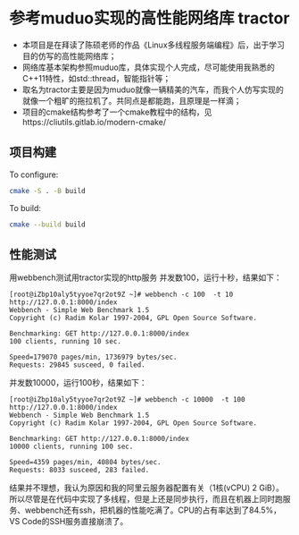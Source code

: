 # 参考muduo实现的高性能网络库 tractor
* 本项目是在拜读了陈硕老师的作品《Linux多线程服务端编程》后，出于学习目的仿写的高性能网络库；
* 网络库基本架构参照muduo库，具体实现个人完成，尽可能使用我熟悉的C++11特性，如std::thread，智能指针等；
* 取名为tractor主要是因为muduo就像一辆精美的汽车，而我个人仿写实现的就像一个粗旷的拖拉机了。共同点是都能跑，且原理是一样滴；
* 项目的cmake结构参考了一个cmake教程中的结构，见https://cliutils.gitlab.io/modern-cmake/
## 项目构建
To configure:

```bash
cmake -S . -B build
```


To build:

```bash
cmake --build build
```
## 性能测试
用webbench测试用tractor实现的http服务
并发数100，运行十秒，结果如下：
```
[root@iZbp10aly5tyyoe7qr2ot9Z ~]# webbench -c 100  -t 10 http://127.0.0.1:8000/index
Webbench - Simple Web Benchmark 1.5
Copyright (c) Radim Kolar 1997-2004, GPL Open Source Software.

Benchmarking: GET http://127.0.0.1:8000/index
100 clients, running 10 sec.

Speed=179070 pages/min, 1736979 bytes/sec.
Requests: 29845 susceed, 0 failed.

```
并发数10000，运行100秒，结果如下：
```
[root@iZbp10aly5tyyoe7qr2ot9Z ~]# webbench -c 10000  -t 100 http://127.0.0.1:8000/index
Webbench - Simple Web Benchmark 1.5
Copyright (c) Radim Kolar 1997-2004, GPL Open Source Software.

Benchmarking: GET http://127.0.0.1:8000/index
10000 clients, running 100 sec.

Speed=4359 pages/min, 40804 bytes/sec.
Requests: 8033 susceed, 283 failed.
```
结果并不理想，我认为原因和我的阿里云服务器配置有关（1核(vCPU) 2 GiB）。所以尽管是在代码中实现了多线程，但是上还是同步执行，而且在机器上同时跑服务、webbench还有ssh，把机器的性能吃满了。CPU的占有率达到了84.5%，VS Code的SSH服务直接崩溃了。
